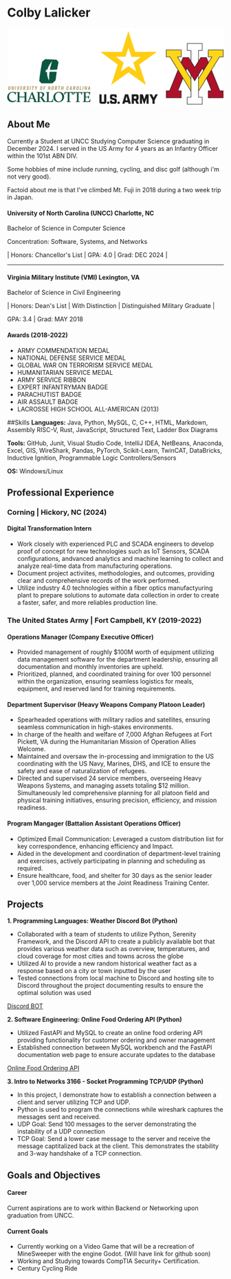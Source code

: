 # Colby Lalicker 

![Logos](assets/img/combined.png) 

## About Me

Currently a Student at UNCC Studying Computer Science graduating in December 2024. I served in the US Army for 4 years as an Infantry Officer within the 101st ABN DIV. 

Some hobbies of mine include running, cycling, and disc golf (although i'm not very good).

Factoid about me is that I've climbed Mt. Fuji in 2018 during a two week trip in Japan.

#### **University of North Carolina (UNCC)** Charlotte, NC

Bachelor of Science in Computer Science

Concentration: Software, Systems, and Networks

| Honors: Chancellor's List | GPA: 4.0 | Grad: DEC 2024 |

---

#### **Virginia Military Institute (VMI)** Lexington, VA

Bachelor of Science in Civil Engineering

| Honors: Dean's List | With Distinction | Distinguished Military Graduate |

GPA: 3.4 | Grad: MAY 2018

#### Awards (2018-2022)
- ARMY COMMENDATION MEDAL
- NATIONAL DEFENSE SERVICE MEDAL
- GLOBAL WAR ON TERRORISM SERVICE MEDAL
- HUMANITARIAN SERVICE MEDAL
- ARMY SERVICE RIBBON
- EXPERT INFANTRYMAN BADGE
- PARACHUTIST BADGE
- AIR ASSAULT BADGE
- LACROSSE HIGH SCHOOL ALL-AMERICAN (2013)

##Skills
**Languages:** Java, Python, MySQL, C, C++, HTML, Markdown, Assembly RISC-V, Rust, JavaScript, Structured Text, Ladder Box Diagrams

**Tools:** GitHub, Junit, Visual Studio Code, IntelliJ IDEA, NetBeans, Anaconda, Excel, GIS, WireShark, Pandas, PyTorch, Scikit-Learn, TwinCAT, DataBricks, Inductive Ignition, Programmable Logic Controllers/Sensors

**OS:** Windows/Linux

## Professional Experience
### Corning | Hickory, NC (2024)
#### **Digital Transformation Intern**
- Work closely with experienced PLC and SCADA engineers to develop proof of concept for new technologies such as IoT Sensors, SCADA configurations, andvanced analytics and machine learning to collect and analyze real-time data from manufacturing operations.
- Document project activiites, methodologies, and outcomes, providing clear and comprehensive records of the work performed.
- Utilize industry 4.0 technologies within a fiber optics manufactyuring plant to prepare solutions to automate data collection in order to create a faster, safer, and more reliables production line.
  
### The United States Army | Fort Campbell, KY (2019-2022)
#### **Operations Manager (Company Executive Officer)**
- Provided management of roughly $100M worth of equipment utilizing data management software for the department leadership, ensuring all documentation and monthly inventories are upheld.
- Prioritized, planned, and coordinated training for over 100 personnel within the organization, ensuring seamless logistics for meals, equipment, and reserved land for training requirements.

#### **Department Supervisor (Heavy Weapons Company Platoon Leader)**
- Spearheaded operations with military radios and satellites, ensuring seamless communication in high-stakes environments.
- In charge of the health and welfare of 7,000 Afghan Refugees at Fort Pickett, VA during the Humanitarian Mission of Operation Allies Welcome.
- Maintained and oversaw the in-processing and immigration to the US coordinating with the US Navy, Marines, DHS, and ICE to ensure the safety and ease of naturalization of refugees.
- Directed and supervised 24 service members, overseeing Heavy Weapons Systems, and managing assets totaling $12 million. Simultaneously led comprehensive planning for all platoon field and physical training initiatives, ensuring precision, efficiency, and mission readiness.

#### **Program Mangager (Battalion Assistant Operations Officer)**
- Optimized Email Communication: Leveraged a custom distribution list for key correspondence, enhancing efficiency and Impact.
- Aided in the development and coordination of department-level training and exercises, actively participating in planning and scheduling as required.
- Ensure healthcare, food, and shelter for 30 days as the senior leader over 1,000 service members at the Joint Readiness Training Center.

## Projects

**1. Programming Languages: Weather Discord Bot (Python)**
  - Collaborated with a team of students to utilize Python, Serenity Framework, and the Discord API
to create a publicly available bot that provides various weather data such as overview,
temperatures, and cloud coverage for most cities and towns across the globe
  - Utilized AI to provide a new random historical weather fact as a response based on a city or town
inputted by the user
  - Tested connections from local machine to Discord and hosting site to Discord throughout the
project documenting results to ensure the optimal solution was used

[Discord BOT](https://github.com/ColbyDL/weather_bot)

**2. Software Engineering: Online Food Ordering API (Python)**
  - Utilized FastAPI and MySQL to create an online food ordering API providing functionality for
customer ordering and owner management
  - Established connection between MySQL workbench and the FastAPI documentation web page to
ensure accurate updates to the database

[Online Food Ordering API](https://github.com/ColbyDL/Group-8_ITSC3155-FinalProjectv2/tree/main/FinalProject)

**3. Intro to Networks 3166 - Socket Programming TCP/UDP (Python)**
  - In this project, I demonstrate how to establish a connection between a client and server utilizing TCP and UDP.
  - Python is used to program the connections while wireshark captures the messages sent and received.
  - UDP Goal: Send 100 messages to the server demonstrating the instability of a UDP connection
  - TCP Goal: Send a lower case message to the server and receive the message captitalized back at the client. This demonstrates the stability and 3-way handshake of a TCP connection.

## Goals and Objectives

#### Career 
Current aspirations are to work within Backend or Networking upon graduation from UNCC. 

#### Current Goals
- Currently working on a Video Game that will be a recreation of MineSweeper with the engine Godot. (Will have link for github soon)
- Working and Studying towards CompTIA Security+ Certification.
- Century Cycling Ride

<!--
**ColbyDL/ColbyDL** is a ✨ _special_ ✨ repository because its `README.md` (this file) appears on your GitHub profile.

Here are some ideas to get you started:

- 🔭 I’m currently working on ...
- 🌱 I’m currently learning ...
- 👯 I’m looking to collaborate on ...
- 🤔 I’m looking for help with ...
- 💬 Ask me about ...
- 📫 How to reach me: ...
- 😄 Pronouns: ...
- ⚡ Fun fact: ...
-->
